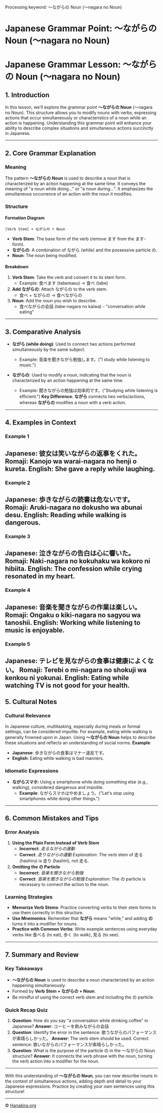 Processing keyword: ～ながらの Noun (〜nagara no Noun)
# Japanese Grammar Point: ～ながらの Noun (〜nagara no Noun)
# Japanese Grammar Lesson: ～ながらの Noun (〜nagara no Noun)
## 1. Introduction
In this lesson, we'll explore the grammar point **～ながらの Noun** (〜nagara no Noun). This structure allows you to modify nouns with verbs, expressing actions that occur simultaneously or characteristics of a noun while an action is happening. Understanding this grammar point will enhance your ability to describe complex situations and simultaneous actions succinctly in Japanese.

---
## 2. Core Grammar Explanation
### Meaning
The pattern **～ながらの Noun** is used to describe a noun that is characterized by an action happening at the same time. It conveys the meaning of "a noun while doing..." or "a noun during...". It emphasizes the simultaneous occurrence of an action with the noun it modifies.
### Structure
#### Formation Diagram
```
[Verb Stem] + ながらの + Noun
```
- **Verb Stem**: The base form of the verb (remove ます from the ます-form).
- **ながらの**: A combination of ながら (while) and the possessive particle の.
- **Noun**: The noun being modified.
#### Breakdown
1. **Verb Stem**: Take the verb and convert it to its stem form.
   - Example: 食べます (tabemasu) → 食べ (tabe)
2. **Add ながらの**: Attach ながらの to the verb stem.
   - 食べ + ながらの → 食べながらの
3. **Noun**: Add the noun you wish to describe.
   - 食べながらの会話 (tabe-nagara no kaiwa) - "conversation while eating"
---
## 3. Comparative Analysis
- **ながら (while doing)**: Used to connect two actions performed simultaneously by the same subject.
  - Example: 音楽を聞きながら勉強します。("I study while listening to music.")
  
- **ながらの**: Used to modify a noun, indicating that the noun is characterized by an action happening at the same time.
  - Example: 聞きながらの勉強は効率的です。("Studying while listening is efficient.")
**Key Difference**: **ながら** connects two verbs/actions, whereas **ながらの** modifies a noun with a verb action.
---
## 4. Examples in Context
### Example 1
**Japanese**: 彼女は笑いながらの返事をくれた。
**Romaji**: Kanojo wa warai-nagara no henji o kureta.
**English**: She gave a reply while laughing.
---
### Example 2
**Japanese**: 歩きながらの読書は危ないです。
**Romaji**: Aruki-nagara no dokusho wa abunai desu.
**English**: Reading while walking is dangerous.
---
### Example 3
**Japanese**: 泣きながらの告白は心に響いた。
**Romaji**: Naki-nagara no kokuhaku wa kokoro ni hibiita.
**English**: The confession while crying resonated in my heart.
---
### Example 4
**Japanese**: 音楽を聞きながらの作業は楽しい。
**Romaji**: Ongaku o kiki-nagara no sagyou wa tanoshii.
**English**: Working while listening to music is enjoyable.
---
### Example 5
**Japanese**: テレビを見ながらの食事は健康によくない。
**Romaji**: Terebi o mi-nagara no shokuji wa kenkou ni yokunai.
**English**: Eating while watching TV is not good for your health.
---
## 5. Cultural Notes
### Cultural Relevance
In Japanese culture, multitasking, especially during meals or formal settings, can be considered impolite. For example, eating while walking is generally frowned upon in Japan. Using **～ながらの Noun** helps to describe these situations and reflects an understanding of social norms.
**Example**:
- **Japanese**: 歩きながらの食事はマナー違反です。
- **English**: Eating while walking is bad manners.
### Idiomatic Expressions
- **ながらスマホ**: Using a smartphone while doing something else (e.g., walking), considered dangerous and impolite.
  - **Example**: ながらスマホはやめましょう。("Let's stop using smartphones while doing other things.")
---
## 6. Common Mistakes and Tips
### Error Analysis
1. **Using the Plain Form Instead of Verb Stem**
   - **Incorrect**: *走るながらの運動*
   - **Correct**: *走りながらの運動*
   *Explanation*: The verb stem of 走る (hashiru) is 走り (hashiri), not 走る.
2. **Omitting the の Particle**
   - **Incorrect**: *音楽を聞きながら勉強*
   - **Correct**: *音楽を聞きながらの勉強*
   *Explanation*: The の particle is necessary to connect the action to the noun.
### Learning Strategies
- **Memorize Verb Stems**: Practice converting verbs to their stem forms to use them correctly in this structure.
- **Use Mnemonics**: Remember that **ながら** means "while," and adding **の** turns it into a modifier for nouns.
- **Practice with Common Verbs**: Write example sentences using everyday verbs like 食べる (to eat), 歩く (to walk), 見る (to see).
---
## 7. Summary and Review
### Key Takeaways
- **～ながらの Noun** is used to describe a noun characterized by an action happening simultaneously.
- Formed by **Verb Stem + ながらの + Noun**.
- Be mindful of using the correct verb stem and including the の particle.
### Quick Recap Quiz
1. **Question**: How do you say "a conversation while drinking coffee" in Japanese?
   **Answer**: コーヒーを飲みながらの会話
2. **Question**: Identify the error in the sentence: 歌うながらのパフォーマンスが素晴らしかった。
   **Answer**: The verb stem should be used. Correct sentence: 歌いながらのパフォーマンスが素晴らしかった。
3. **Question**: What is the purpose of the particle の in the ～ながらの Noun structure?
   **Answer**: It connects the verb phrase with the noun, turning the verb action into a modifier for the noun.
---
With this understanding of **～ながらの Noun**, you can now describe nouns in the context of simultaneous actions, adding depth and detail to your Japanese expressions. Practice by creating your own sentences using this structure!


---

© [Hanabira.org](https://hanabira.org)
